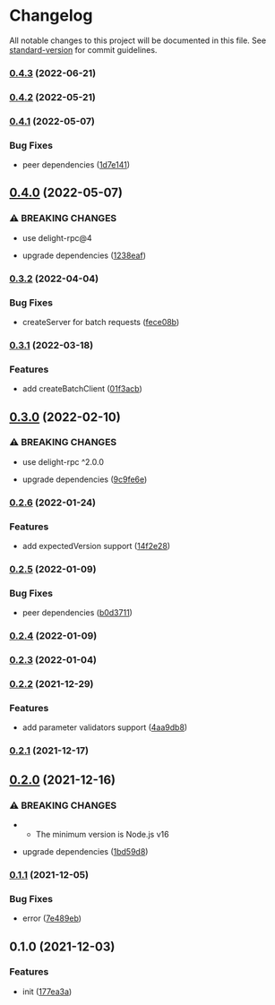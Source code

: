 # Changelog

All notable changes to this project will be documented in this file. See [standard-version](https://github.com/conventional-changelog/standard-version) for commit guidelines.

### [0.4.3](https://github.com/delight-rpc/child-process/compare/v0.4.2...v0.4.3) (2022-06-21)

### [0.4.2](https://github.com/delight-rpc/child-process/compare/v0.4.1...v0.4.2) (2022-05-21)

### [0.4.1](https://github.com/delight-rpc/child-process/compare/v0.4.0...v0.4.1) (2022-05-07)


### Bug Fixes

* peer dependencies ([1d7e141](https://github.com/delight-rpc/child-process/commit/1d7e141aab625d5fdfb80b2e3c12f04c49595e28))

## [0.4.0](https://github.com/delight-rpc/child-process/compare/v0.3.2...v0.4.0) (2022-05-07)


### ⚠ BREAKING CHANGES

* use delight-rpc@4

* upgrade dependencies ([1238eaf](https://github.com/delight-rpc/child-process/commit/1238eafe940014fb652bcfc10274b71b401ef864))

### [0.3.2](https://github.com/delight-rpc/child-process/compare/v0.3.1...v0.3.2) (2022-04-04)


### Bug Fixes

* createServer for batch requests ([fece08b](https://github.com/delight-rpc/child-process/commit/fece08bdacd21703acb8a904a04e68d62958e412))

### [0.3.1](https://github.com/delight-rpc/child-process/compare/v0.3.0...v0.3.1) (2022-03-18)


### Features

* add createBatchClient ([01f3acb](https://github.com/delight-rpc/child-process/commit/01f3acbf0c1b2a08e99aa6c227357d86abfc7190))

## [0.3.0](https://github.com/delight-rpc/child-process/compare/v0.2.6...v0.3.0) (2022-02-10)


### ⚠ BREAKING CHANGES

* use delight-rpc ^2.0.0

* upgrade dependencies ([9c9fe6e](https://github.com/delight-rpc/child-process/commit/9c9fe6ec563c9ee37a1b3e4659750a9d076f3183))

### [0.2.6](https://github.com/delight-rpc/child-process/compare/v0.2.5...v0.2.6) (2022-01-24)


### Features

* add expectedVersion support ([14f2e28](https://github.com/delight-rpc/child-process/commit/14f2e2874c3a6906327bff45cbbc612a986ef6f4))

### [0.2.5](https://github.com/delight-rpc/child-process/compare/v0.2.4...v0.2.5) (2022-01-09)


### Bug Fixes

* peer dependencies ([b0d3711](https://github.com/delight-rpc/child-process/commit/b0d3711b8ecd8ea0bdff1aaf509ebf57550a0fb0))

### [0.2.4](https://github.com/delight-rpc/child-process/compare/v0.2.3...v0.2.4) (2022-01-09)

### [0.2.3](https://github.com/delight-rpc/child-process/compare/v0.2.2...v0.2.3) (2022-01-04)

### [0.2.2](https://github.com/delight-rpc/child-process/compare/v0.2.1...v0.2.2) (2021-12-29)


### Features

* add parameter validators support ([4aa9db8](https://github.com/delight-rpc/child-process/commit/4aa9db80a957ec5d93e99c62bcecf2094bab4e80))

### [0.2.1](https://github.com/delight-rpc/child-process/compare/v0.2.0...v0.2.1) (2021-12-17)

## [0.2.0](https://github.com/delight-rpc/child-process/compare/v0.1.1...v0.2.0) (2021-12-16)


### ⚠ BREAKING CHANGES

* - The minimum version is Node.js v16

* upgrade dependencies ([1bd59d8](https://github.com/delight-rpc/child-process/commit/1bd59d85a0fff60bbc950db95ded7cc05973df00))

### [0.1.1](https://github.com/delight-rpc/child-process/compare/v0.1.0...v0.1.1) (2021-12-05)


### Bug Fixes

* error ([7e489eb](https://github.com/delight-rpc/child-process/commit/7e489ebd0016a4888f18a46f89b3611ed5739404))

## 0.1.0 (2021-12-03)


### Features

* init ([177ea3a](https://github.com/delight-rpc/child-process/commit/177ea3a81be973c7b91a61cb5b645baf344906af))
